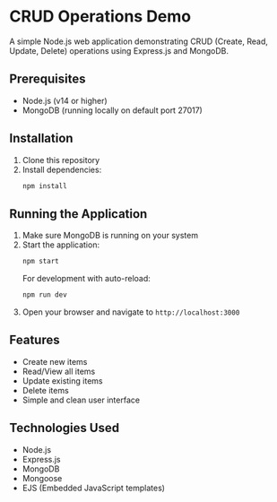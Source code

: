 # CRUD Operations Demo

A simple Node.js web application demonstrating CRUD (Create, Read, Update, Delete) operations using Express.js and MongoDB.

## Prerequisites

- Node.js (v14 or higher)
- MongoDB (running locally on default port 27017)

## Installation

1. Clone this repository
2. Install dependencies:
   ```bash
   npm install
   ```

## Running the Application

1. Make sure MongoDB is running on your system
2. Start the application:
   ```bash
   npm start
   ```
   For development with auto-reload:
   ```bash
   npm run dev
   ```
3. Open your browser and navigate to `http://localhost:3000`

## Features

- Create new items
- Read/View all items
- Update existing items
- Delete items
- Simple and clean user interface

## Technologies Used

- Node.js
- Express.js
- MongoDB
- Mongoose
- EJS (Embedded JavaScript templates) 